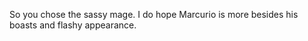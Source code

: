 So you chose the sassy  mage.  I do hope Marcurio is more besides his boasts and flashy appearance.
